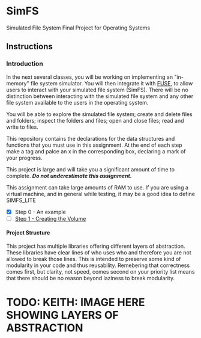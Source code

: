 # SimFS
Simulated File System Final Project for Operating Systems

## Instructions

### Introduction

In the next several classes, you will be working on implementing an "in-memory" file system simulator. You will then integrate it with [FUSE][fuse_repo], to allow users to interact with your simulated file system (SimFS). There will be no distinction between interacting with the simulated file system and any other file system available to the users in the operating system. 

You will be able to explore the simulated file system; create and delete files and folders; inspect the folders and files; open and close files; read and write to files.

This repository contains the declarations for the data structures and functions that you must use in this assignment. At the end of each step make a tag and palce an x in the corresponding box, declaring a mark of your progress.

This project is large and will take you a significant amount of time to complete. ***Do not underestimate this assignment.***

This assignment can take large amounts of RAM to use. If you are using a virtual machine, and in general while testing, it may be a good idea to define SIMFS_LITE

- [X] Step 0 - An example
- [ ] [Step 1 - Creating the Volume](./Step_1.md)

#### Project Structure

This project has multiple libraries offering different layers of abstraction. These libraries have clear lines of who uses who and therefore you are not allowed to break those lines. This is intended to preserve some kind of modularity in your code and thus reusability. Remebering that correctness comes first, but clarity, not speed, comes second on your priority list means that there should be no reason beyond laziness to break modularity.

# TODO: KEITH: IMAGE HERE SHOWING LAYERS OF ABSTRACTION

[fuse_repo]: https://github.com/libfuse/libfuse
